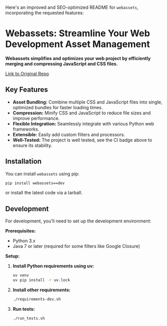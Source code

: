 Here's an improved and SEO-optimized README for `webassets`, incorporating the requested features:

# Webassets: Streamline Your Web Development Asset Management

**Webassets simplifies and optimizes your web project by efficiently merging and compressing JavaScript and CSS files.**

[Link to Original Repo](https://github.com/miracle2k/webassets)

## Key Features

*   **Asset Bundling:**  Combine multiple CSS and JavaScript files into single, optimized bundles for faster loading times.
*   **Compression:** Minify CSS and JavaScript to reduce file sizes and improve performance.
*   **Flexible Integration:** Seamlessly integrate with various Python web frameworks.
*   **Extensible:** Easily add custom filters and processors.
*   **Well-Tested:** The project is well tested, see the CI badge above to ensure its stability.

## Installation

You can install `webassets` using pip:

```bash
pip install webassets==dev
```

or install the latest code via a tarball.

## Development

For development, you'll need to set up the development environment:

**Prerequisites:**

*   Python 3.x
*   Java 7 or later (required for some filters like Google Closure)

**Setup:**

1.  **Install Python requirements using uv:**

    ```bash
    uv venv
    uv pip install -r uv.lock
    ```

2.  **Install other requirements:**

    ```bash
    ./requirements-dev.sh
    ```

3.  **Run tests:**

    ```bash
    ./run_tests.sh